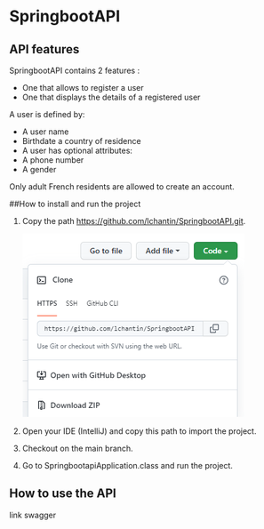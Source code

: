 # SpringbootAPI

## API features

SpringbootAPI contains 2 features :
* One that allows to register a user 
* One that displays the details of a registered user

A user is defined by:
* A user name
* Birthdate a country of residence
* A user has optional attributes:
* A phone number
* A gender

Only adult French residents are allowed to create an account.

##How to install and run the project

1. Copy the path https://github.com/lchantin/SpringbootAPI.git.

    ![img_1.png](img_1.png)

2. Open your IDE (IntelliJ) and copy this path to import the project.
3. Checkout on the main branch.
4. Go to SpringbootapiApplication.class and run the project.

## How to use the API

link swagger
